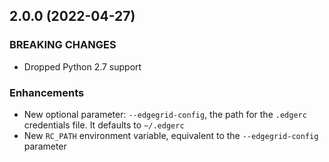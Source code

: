
## 2.0.0 (2022-04-27)

### BREAKING CHANGES

* Dropped Python 2.7 support

### Enhancements

* New optional parameter: `--edgegrid-config`, the path for the `.edgerc` credentials file. It defaults to `~/.edgerc`
* New `RC_PATH` environment variable, equivalent to the `--edgegrid-config` parameter
